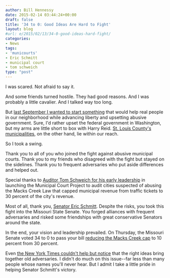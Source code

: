 ```yaml
---
author: Bill Hennessy
date: 2015-02-14 03:44:24+00:00
draft: false
title: '34 to 0: Good Ideas Are Hard to Fight'
layout: blog
#url: e/2015/02/13/34-0-good-ideas-hard-fight/
categories:
- News
tags:
- 'municourts'
- Eric Schmitt
- municipal court
- tom schweich
type: "post"
---
```


I was scared. Not afraid to say it.

And some friends turned hostile. They had good reasons. And I was probably a little cavalier. And I talked way too long.

But [last September I wanted to start something](https://hennessysview.com/2014/08/28/like-talk-talk-tuesday-september-2/) that would help real people in our neighborhood while advancing liberty and upsetting abusive government. Sure, I'd rather upset the federal government in Washington, but my arms are little short to box with Harry Reid. [St. Louis County's municipalities](https://hennessysview.com/2014/09/05/municipal-courts-matter-liberty/), on the other hand, lie within our reach.

So I took a swing.

Thank you to all of you who joined the fight against abusive municipal courts. Thank you to my friends who disagreed with the fight but stayed on the sidelines. Thank you to frequent adversaries who put aside differences and helped out.

Special thanks to [Auditor Tom Schweich for his early leadership](https://hennessysview.com/2014/12/09/heres-whats-happening-muni-courts-front/) in launching the Municipal Court Project to audit cities suspected of abusing the Macks Creek Law that capped municipal revenue from traffic tickets to 30 percent of the city's revenue.

Most of all, thank you, [Senator Eric Schmitt](https://www.senate.mo.gov/media/14info/schmitt/Multimedia.html). Despite the risks, you took this fight into the Missouri State Senate. You forged alliances with frequent adversaries and risked some friendships with great conservative Senators around the state.

In the end, your vision and leadership prevailed. On Thursday, the Missouri Senate voted 34 to 0 to pass your bill [reducing the Macks Creek cap](https://www.senate.mo.gov/15info/BTS_Web/Bill.aspx?SessionType=R&BillID=160) to 10 percent from 30 percent.

Even [the New York Times couldn't help but notice](https://www.nytimes.com/2015/02/15/us/law-enforcement-issues-in-missouri-and-other-states-spur-unlikely-alliances.html?_r=1) that the right ideas bring together old adversaries. I didn't do much on this issue--far less than many people whose names you'll never hear. But I admit I take a little pride in helping Senator Schmitt's victory.
